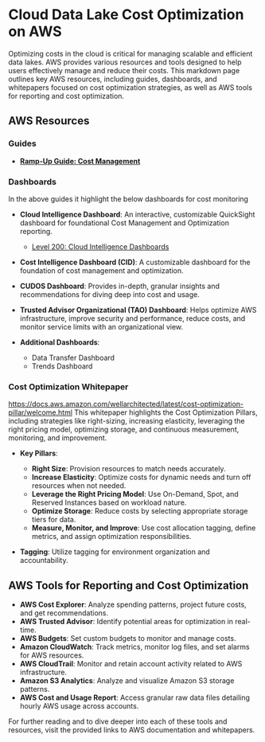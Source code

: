 # Cloud Data Lake Cost Optimization on AWS

Optimizing costs in the cloud is critical for managing scalable and efficient data lakes. AWS provides various resources and tools designed to help users effectively manage and reduce their costs. This markdown page outlines key AWS resources, including guides, dashboards, and whitepapers focused on cost optimization strategies, as well as AWS tools for reporting and cost optimization.

## AWS Resources

### Guides

- **[Ramp-Up Guide: Cost Management]([https://aws.amazon.com/awsstatic.com](https://d1.awsstatic.com/training-and-certification/ramp-up_guides/Ramp-Up_Guide_Cost_Management.pdf))**

### Dashboards 

In the above guides it highlight the below dashboards for cost monitoring

- **Cloud Intelligence Dashboard**: An interactive, customizable QuickSight dashboard for foundational Cost Management and Optimization reporting. 
  - [Level 200: Cloud Intelligence Dashboards]([https://wellarchitectedlabs.com](https://www.wellarchitectedlabs.com/cloud-intelligence-dashboards/))

- **Cost Intelligence Dashboard (CID)**: A customizable dashboard for the foundation of cost management and optimization.

- **CUDOS Dashboard**: Provides in-depth, granular insights and recommendations for diving deep into cost and usage.

- **Trusted Advisor Organizational (TAO) Dashboard**: Helps optimize AWS infrastructure, improve security and performance, reduce costs, and monitor service limits with an organizational view.

- **Additional Dashboards**:
  - Data Transfer Dashboard
  - Trends Dashboard

### Cost Optimization Whitepaper
https://docs.aws.amazon.com/wellarchitected/latest/cost-optimization-pillar/welcome.html
This whitepaper highlights the Cost Optimization Pillars, including strategies like right-sizing, increasing elasticity, leveraging the right pricing model, optimizing storage, and continuous measurement, monitoring, and improvement.

- **Key Pillars**:
  - **Right Size**: Provision resources to match needs accurately.
  - **Increase Elasticity**: Optimize costs for dynamic needs and turn off resources when not needed.
  - **Leverage the Right Pricing Model**: Use On-Demand, Spot, and Reserved Instances based on workload nature.
  - **Optimize Storage**: Reduce costs by selecting appropriate storage tiers for data.
  - **Measure, Monitor, and Improve**: Use cost allocation tagging, define metrics, and assign optimization responsibilities.

- **Tagging**: Utilize tagging for environment organization and accountability.

## AWS Tools for Reporting and Cost Optimization

- **AWS Cost Explorer**: Analyze spending patterns, project future costs, and get recommendations.
- **AWS Trusted Advisor**: Identify potential areas for optimization in real-time.
- **AWS Budgets**: Set custom budgets to monitor and manage costs.
- **Amazon CloudWatch**: Track metrics, monitor log files, and set alarms for AWS resources.
- **AWS CloudTrail**: Monitor and retain account activity related to AWS infrastructure.
- **Amazon S3 Analytics**: Analyze and visualize Amazon S3 storage patterns.
- **AWS Cost and Usage Report**: Access granular raw data files detailing hourly AWS usage across accounts.

For further reading and to dive deeper into each of these tools and resources, visit the provided links to AWS documentation and whitepapers.
